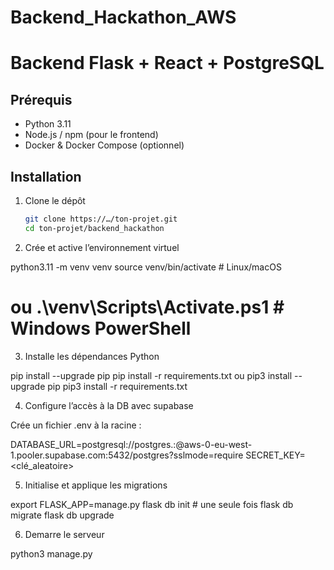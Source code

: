 # Backend_Hackathon_AWS

# Backend Flask + React + PostgreSQL

## Prérequis

- Python 3.11
- Node.js / npm (pour le frontend)
- Docker & Docker Compose (optionnel)

## Installation

1. Clone le dépôt  
   ```bash
   git clone https://…/ton-projet.git
   cd ton-projet/backend_hackathon

2. Crée et active l’environnement virtuel

python3.11 -m venv venv
source venv/bin/activate        # Linux/macOS
# ou .\venv\Scripts\Activate.ps1 # Windows PowerShell

3. Installe les dépendances Python

pip install --upgrade pip
pip install -r requirements.txt
ou
pip3 install --upgrade pip
pip3 install -r requirements.txt


4. Configure l’accès à la DB avec supabase

Crée un fichier .env à la racine :

DATABASE_URL=postgresql://postgres.<project-ref>:<PASSWORD>@aws-0-eu-west-1.pooler.supabase.com:5432/postgres?sslmode=require
SECRET_KEY=<clé_aleatoire>

5. Initialise et applique les migrations

export FLASK_APP=manage.py
flask db init      # une seule fois
flask db migrate
flask db upgrade

6. Demarre le serveur

python3 manage.py



